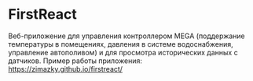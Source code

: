 # FirstReact

Веб-приложение для управления контроллером MEGA (поддержание температуры в помещениях, давления в системе водоснабжения, управление автополивом) и для просмотра исторических данных с датчиков.
Пример работы приложения: https://zimazky.github.io/firstreact/
